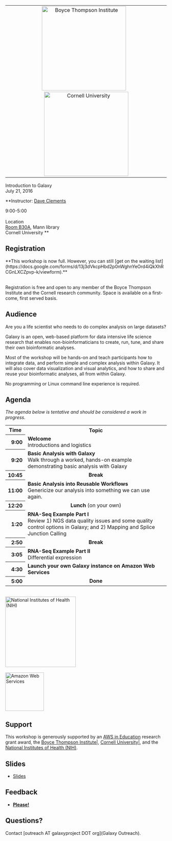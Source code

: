 <div class='center'>
<table>
  <tr>
    <td style=" border: none; text-align: center; vertical-align: middle;"> <a href='http://bti.cornell.edu/'><img src='/Images/Logos/BTILogo.png' alt='Boyce Thompson Institute' width="263" /></a> &nbsp;&nbsp; <a href='http://cornell.edu/'><img src='/Images/Logos/CornellLogoSmall.gif' alt='Cornell University' width="263" /></a> </td>
  </tr>
</table>


<div class='title'>Introduction to Galaxy<br />July 21, 2016</div>

**Instructor: [Dave Clements](../../DaveClements)

9:00-5:00<br /><br />
Location <br />
[Room B30A](https://mannlib.cornell.edu/rooms-labs/classrooms-labs/b30a-computer-lab), Mann library<br />
Cornell University
**
</div>

## Registration

<div class='center'>
**This workshop is now full.  However, you can still [get on the waiting list](https://docs.google.com/forms/d/13j3dVkcpHbd2p0nWghnYeOrd4iQkXhRCGnLXCZpvp-k/viewform).**
</div><br />


Registration is free and open to any member of the Boyce Thompson Institute and the Cornell research community. Space is available on a first-come, first served basis.

## Audience
Are you a life scientist who needs to do complex analysis on large datasets?

Galaxy is an open, web-based platform for data intensive life science research that enables non-bioinformaticians to create, run, tune, and share their own bioinformatic analyses.

Most of the workshop will be hands-on and teach participants how to integrate data, and perform simple and complex analysis within Galaxy.  It will also cover data visualization and visual analytics, and how to share and reuse your bioinformatic analyses, all from within Galaxy.

No programming or Linux command line experience is required.

## Agenda

*The agenda below is tentative and should be considered a work in progress.*

<table>
  <tr class="th" >
    <th> Time </th>
    <th> Topic </th>
  </tr>
  <tr>
    <th style=" text-align: right;"> 9:00 </th>
    <td> <strong>Welcome</strong><div class='indent'>Introductions and logistics</div> </td>
  </tr>
  <tr>
    <th style=" text-align: right;"> 9:20 </th>
    <td> <strong>Basic Analysis with Galaxy</strong><div class='indent'>Walk through a worked, hands-on example demonstrating basic analysis with Galaxy</div> </td>
  </tr>
  <tr>
    <th style=" text-align: right;"> 10:45 </th>
    <td style=" text-align: center;"> <strong>Break</strong> </td>
  </tr>
  <tr>
    <th style=" text-align: right;"> 11:00 </th>
    <td> <strong>Basic Analysis into Reusable Workflows</strong><div class='indent'>Genericize our analysis into something we can use again.</div> </td>
  </tr>
  <tr>
    <th style=" text-align: right;"> 12:20 </th>
    <td style=" text-align: center;"> <strong>Lunch</strong> (on your own) </td>
  </tr>
  <tr>
    <th style=" text-align: right;"> 1:20 </th>
    <td> <strong>RNA-Seq Example Part I</strong><div class='indent'>Review 1) NGS data quality issues and some quality control options in Galaxy; and 2) Mapping and Splice Junction Calling</div> </td>
  </tr>
  <tr>
    <th style=" text-align: right;"> 2:50 </th>
    <td style=" text-align: center;"> <strong>Break</strong> </td>
  </tr>
  <tr>
    <th style=" text-align: right;"> 3:05 </th>
    <td> <strong>RNA-Seq Example Part II</strong><div class='indent'> Differential expression</div> </td>
  </tr>
  <tr>
    <th style=" text-align: right;"> 4:30 </th>
    <td> <strong>Launch your own Galaxy instance on Amazon Web Services</strong> </td>
  </tr>
  <tr>
    <th style=" text-align: right;"> 5:00 </th>
    <td style=" text-align: center;"> <strong>Done</strong> </td>
  </tr>
</table>



<div class='right'><br />
<a href='http://www.nih.gov/'><img src='/Images/Logos/NIHwithTagline.png' alt='National Institutes of Health (NIH)' width="220" /></a><br /><br />
<div class='right'><a href='http://aws.amazon.com/'><img src='/Images/Logos/AWSLogo.png' alt='Amazon Web Services' width="120" /></a></div></div>

## Support

This workshop is generously supported by an [AWS in Education](http://aws.amazon.com/education/) research grant award, the [Boyce Thompson Institute|](http://bti.cornell.edu/), [Cornell University|](http://cornell.edu/), and the [National Institutes of Health (NIH)](http://www.nih.gov/).

## Slides

* [Slides](ATTACHMENT_URLDocuments/Presentations/20160CornellWorkshop.pdf)

## Feedback

* **[Please!](http://bit.ly/btigxy_feedback)**

## Questions?

Contact [outreach AT galaxyproject DOT org](Galaxy Outreach).
